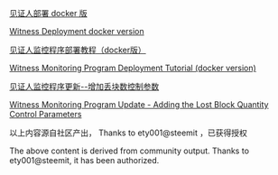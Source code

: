 
[见证人部署 docker 版](https://steemit.com/cn/@ety001/yoyow-docker)

[Witness Deployment docker version](https://steemit.com/cn/@ety001/yoyow-docker)

[见证人监控程序部署教程（docker版）](https://steemit.com/cn/@ety001/2pycg9-yoyow-docker)

[Witness Monitoring Program Deployment Tutorial (docker version)](https://steemit.com/cn/@ety001/2pycg9-yoyow-docker)

[见证人监控程序更新--增加丢块数控制参数](https://steemit.com/yoyow/@ety001/yoyow)

[Witness Monitoring Program Update - Adding the Lost Block Quantity Control Parameters](https://steemit.com/yoyow/@ety001/yoyow)

以上内容源自社区产出， Thanks to ety001@steemit ，已获得授权

The above content is derived from community output. Thanks to ety001@steemit, it has been authorized.
